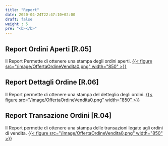 ```yaml
---
title: "Report"
date: 2020-04-24T22:47:10+02:00
draft: false
weight : 5
pre: "<b></b>"
---
```


## Report Ordini Aperti [R.05]
Il Report Permette di ottenere una stampa degli ordini aperti. 
[{{< figure src="/image/OffertaOrdineVendita0.png"  width="850"  >}}](/image/OffertaOrdineVendita0.png)

## Report Dettagli Ordine [R.06]
Il Report permette di ottenere una stampa del detteglio degli ordini.
[{{< figure src="/image/OffertaOrdineVendita0.png"  width="850"  >}}](/image/OffertaOrdineVendita0.png)

## Report Transazione Ordini [R.04]
Il Report permette di ottenere una stampa delle transazioni legate agli ordini di vendita. 
[{{< figure src="/image/OffertaOrdineVendita0.png"  width="850"  >}}](/image/OffertaOrdineVendita0.png)
